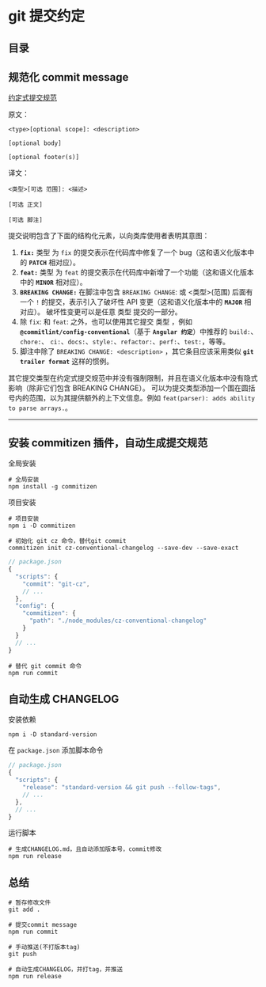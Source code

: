 # git 提交约定

## 目录

## 规范化 commit message

[约定式提交规范](https://www.conventionalcommits.org/zh-hans/v1.0.0/)

原文：

```doc
<type>[optional scope]: <description>

[optional body]

[optional footer(s)]
```

译文：

```doc
<类型>[可选 范围]: <描述>

[可选 正文]

[可选 脚注]
```

提交说明包含了下面的结构化元素，以向类库使用者表明其意图：

1. **`fix:`** 类型 为 `fix` 的提交表示在代码库中修复了一个 bug（这和语义化版本中的 **`PATCH`** 相对应）。
1. **`feat:`** 类型 为 `feat` 的提交表示在代码库中新增了一个功能（这和语义化版本中的 **`MINOR`** 相对应）。
1. **`BREAKING CHANGE:`** 在脚注中包含 `BREAKING CHANGE`: 或 <类型>(范围) 后面有一个 `!` 的提交，表示引入了破坏性 API 变更（这和语义化版本中的 **`MAJOR`** 相对应）。 破坏性变更可以是任意 类型 提交的一部分。
1. 除 `fix`: 和 `feat`: 之外，也可以使用其它提交 类型 ，例如 **`@commitlint/config-conventional`**（基于 **`Angular 约定`**）中推荐的 `build:`、`chore:`、 `ci:`、`docs:`、`style:`、`refactor:`、`perf:`、`test:`，等等。
1. 脚注中除了 `BREAKING CHANGE: <description>` ，其它条目应该采用类似 **`git trailer format`** 这样的惯例。

其它提交类型在约定式提交规范中并没有强制限制，并且在语义化版本中没有隐式影响（除非它们包含 BREAKING CHANGE）。 可以为提交类型添加一个围在圆括号内的范围，以为其提供额外的上下文信息。例如 `feat(parser): adds ability to parse arrays.`。

---

## 安装 commitizen 插件，自动生成提交规范

全局安装

```shell
# 全局安装
npm install -g commitizen
```

项目安装

```shell
# 项目安装
npm i -D commitizen
```

```shell
# 初始化 git cz 命令，替代git commit
commitizen init cz-conventional-changelog --save-dev --save-exact
```

```ts
// package.json
{
  "scripts": {
    "commit": "git-cz",
    // ...
  },
  "config": {
    "commitizen": {
      "path": "./node_modules/cz-conventional-changelog"
    }
  }
  // ...
}
```

```shell
# 替代 git commit 命令
npm run commit
```

## 自动生成 CHANGELOG

安装依赖

```shell
npm i -D standard-version
```

在 `package.json` 添加脚本命令

```ts
// package.json
{
  "scripts": {
    "release": "standard-version && git push --follow-tags",
    // ...
  },
  // ...
}
```

运行脚本

```shell
# 生成CHANGELOG.md，且自动添加版本号，commit修改
npm run release
```

## 总结

```shell
# 暂存修改文件
git add .

# 提交commit message
npm run commit

# 手动推送(不打版本tag)
git push

# 自动生成CHANGELOG，并打tag，并推送
npm run release
```
